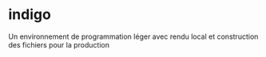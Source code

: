 # indigo
Un environnement de programmation léger avec rendu local et construction des fichiers pour la production
